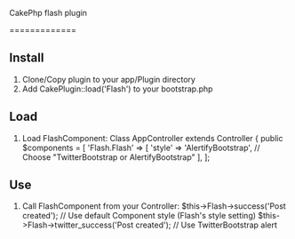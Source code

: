 CakePhp flash plugin

=============


## Install

1) Clone/Copy plugin to your app/Plugin directory
2) Add CakePlugin::load('Flash') to your bootstrap.php

## Load

1) Load FlashComponent:
	Class AppController extends Controller {
		public $components = [
			'Flash.Flash'  => [
				'style' => 'AlertifyBootstrap', // Choose "TwitterBootstrap or AlertifyBootstrap"
				],
		];

## Use
1) Call FlashComponent from your Controller:
	$this->Flash->success('Post created'); // Use default Component style (Flash's style setting)
	$this->Flash->twitter_success('Post created'); // Use TwitterBootstrap alert
